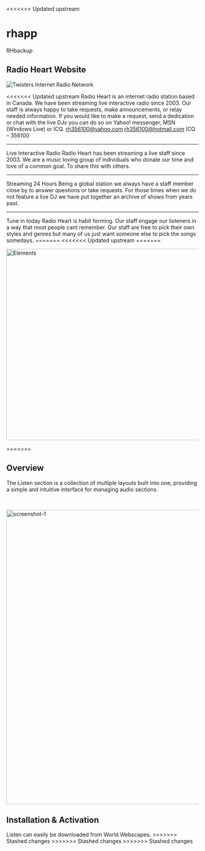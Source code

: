 <<<<<<< Updated upstream
# rhapp
RHbackup

<h2>Radio Heart Website</h2>

<img src="http://radioheart.com/assets/img/heartlogo2014.png" alt="Twisters Internet Radio Network" />

<<<<<<< Updated upstream
 Radio Heart is an internet radio station based in Canada. We have been streaming live interactive radio since 2003. Our staff is always happy to take requests, make announcements, or relay needed information. If you would like to make a request, send a dedication or chat with the live DJs you can do so on Yahoo! messenger, MSN (Windows Live) or ICQ. rh356100@yahoo.com rh356100@hotmail.com ICQ – 356100
<hr>
Live Interactive Radio
Radio Heart has been streaming a live staff since 2003. We are a music loving group of individuals who donate our time and love of a common goal. To share this with others.
<hr>
Streaming 24 Hours
Being a global station we always have a staff member close by to answer questions or take requests. For those times when we do not feature a live DJ we have put together an archive of shows from years past.
<hr>
Tune in today
Radio Heart is habit forming. Our staff engage our listeners in a way that most people cant remember. Our staff are free to pick their own styles and genres but many of us just want someone else to pick the songs somedays.
=======
<<<<<<< Updated upstream
=======
<p><img src="http://worldwebscapes.com/wp-content/uploads/2016/01/screenshot-5.png" alt="Elements" width="800" height="500" class="aligncenter size-full wp-image-143819" /></p>
=======
<h2>Overview</h2>
The Listen section is a collection of multiple layouts built into one, providing a simple and intuitive interface for managing audio sections.

&nbsp;

<a href="http://worldwebscapes.com/wp-content/uploads/2016/01/screenshot-1-2.png" rel="attachment wp-att-677"><img class="alignnone size-large wp-image-677" src="http://worldwebscapes.com/wp-content/uploads/2016/01/screenshot-1-2-1024x769.png" alt="screenshot-1" width="1024" height="769" /></a>
<h2>Installation &amp; Activation</h2>
Listen can easily be downloaded from World Webscapes.
>>>>>>> Stashed changes
>>>>>>> Stashed changes
>>>>>>> Stashed changes
